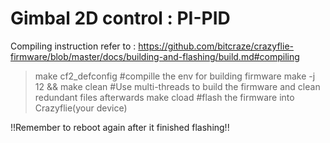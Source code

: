 # Gimbal 2D control : PI-PID
Compiling instruction refer to : https://github.com/bitcraze/crazyflie-firmware/blob/master/docs/building-and-flashing/build.md#compiling
<Steps>
> make cf2_defconfig  #compille the env for building firmware
> make -j 12 && make clean  #Use multi-threads to build the firmware and clean redundant files afterwards
> make cload  #flash the firmware into Crazyflie(your device)

!!Remember to reboot again after it finished flashing!!

